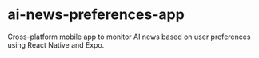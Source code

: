 # ai-news-preferences-app
Cross-platform mobile app to monitor AI news based on user preferences using React Native and Expo.
